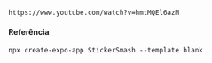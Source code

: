 ```
https://www.youtube.com/watch?v=hmtMQEl6azM
```

#### Referência
```
npx create-expo-app StickerSmash --template blank
```